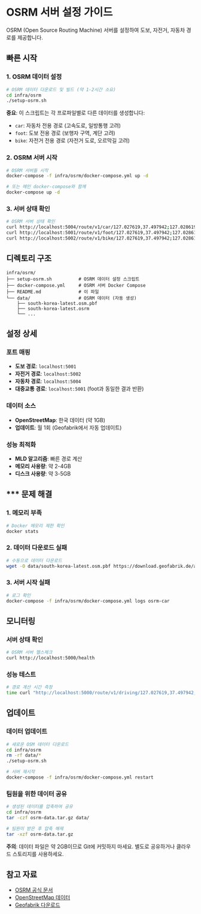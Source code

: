 # OSRM 서버 설정 가이드

OSRM (Open Source Routing Machine) 서버를 설정하여 도보, 자전거, 자동차 경로를 제공합니다.

## 빠른 시작

### 1. OSRM 데이터 설정
```bash
# OSRM 데이터 다운로드 및 빌드 (약 1-2시간 소요)
cd infra/osrm
./setup-osrm.sh
```

**중요**: 이 스크립트는 각 프로파일별로 다른 데이터를 생성합니다:
- `car`: 자동차 전용 경로 (고속도로, 일방통행 고려)
- `foot`: 도보 전용 경로 (보행자 구역, 계단 고려)  
- `bike`: 자전거 전용 경로 (자전거 도로, 오르막길 고려)

### 2. OSRM 서버 시작
```bash
# OSRM 서버들 시작
docker-compose -f infra/osrm/docker-compose.yml up -d

# 또는 메인 docker-compose와 함께
docker-compose up -d
```

### 3. 서버 상태 확인
```bash
# OSRM 서버 상태 확인
curl http://localhost:5004/route/v1/car/127.027619,37.497942;127.028619,37.498942
curl http://localhost:5001/route/v1/foot/127.027619,37.497942;127.028619,37.498942
curl http://localhost:5002/route/v1/bike/127.027619,37.497942;127.028619,37.498942
```

## 디렉토리 구조

```
infra/osrm/
├── setup-osrm.sh          # OSRM 데이터 설정 스크립트
├── docker-compose.yml     # OSRM 서버 Docker Compose
├── README.md              # 이 파일
└── data/                  # OSRM 데이터 (자동 생성)
    ├── south-korea-latest.osm.pbf
    ├── south-korea-latest.osrm
    └── ...
```

## 설정 상세

### 포트 매핑
- **도보 경로**: `localhost:5001`  
- **자전거 경로**: `localhost:5002`
- **자동차 경로**: `localhost:5004`
- **대중교통 경로**: `localhost:5001` (foot과 동일한 결과 반환)

### 데이터 소스
- **OpenStreetMap**: 한국 데이터 (약 1GB)
- **업데이트**: 월 1회 (Geofabrik에서 자동 업데이트)

### 성능 최적화
- **MLD 알고리즘**: 빠른 경로 계산
- **메모리 사용량**: 약 2-4GB
- **디스크 사용량**: 약 3-5GB

## *** 문제 해결

### 1. 메모리 부족
```bash
# Docker 메모리 제한 확인
docker stats
```

### 2. 데이터 다운로드 실패
```bash
# 수동으로 데이터 다운로드
wget -O data/south-korea-latest.osm.pbf https://download.geofabrik.de/asia/south-korea-latest.osm.pbf
```

### 3. 서버 시작 실패
```bash
# 로그 확인
docker-compose -f infra/osrm/docker-compose.yml logs osrm-car
```

## 모니터링

### 서버 상태 확인
```bash
# OSRM 서버 헬스체크
curl http://localhost:5000/health
```

### 성능 테스트
```bash
# 경로 계산 시간 측정
time curl "http://localhost:5000/route/v1/driving/127.027619,37.497942;127.028619,37.498942"
```

## 업데이트

### 데이터 업데이트
```bash
# 새로운 OSM 데이터 다운로드
cd infra/osrm
rm -rf data/*
./setup-osrm.sh

# 서버 재시작
docker-compose -f infra/osrm/docker-compose.yml restart
```

### 팀원을 위한 데이터 공유
```bash
# 생성된 데이터를 압축하여 공유
cd infra/osrm
tar -czf osrm-data.tar.gz data/

# 팀원이 받은 후 압축 해제
tar -xzf osrm-data.tar.gz
```

**주의**: 데이터 파일은 약 2GB이므로 Git에 커밋하지 마세요. 별도로 공유하거나 클라우드 스토리지를 사용하세요.

## 참고 자료

- [OSRM 공식 문서](https://project-osrm.org/)
- [OpenStreetMap 데이터](https://www.openstreetmap.org/)
- [Geofabrik 다운로드](https://download.geofabrik.de/)
